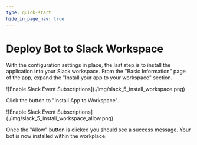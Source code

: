 ```yaml
---
type: quick-start
hide_in_page_nav: true
---
```


# Deploy Bot to Slack Workspace

With the configuration settings in place, the last step is to install the
application into your Slack workspace. From the "Basic Information" page of the
app,
expand the "Install your app to your workspace" section. 

<ImageFrame noborder center shadow>
  ![Enable Slack Event Subscriptions](./img/slack_5_install_workspace.png)
</ImageFrame>

Click the button to "Install App to Workspace".

<ImageFrame noborder center shadow>
  ![Enable Slack Event Subscriptions](./img/slack_5_install_workspace_allow.png)
</ImageFrame>

Once the "Allow" button is clicked you should see a success message. Your bot
is now installed within the workplace.
